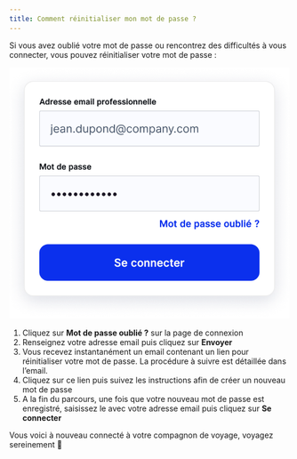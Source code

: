 ```yaml
---
title: Comment réinitialiser mon mot de passe ?
---
```


Si vous avez oublié votre mot de passe ou rencontrez des difficultés à vous connecter, vous pouvez réinitialiser votre mot de passe :

![](./images/reset-password.png)

1. Cliquez sur **Mot de passe oublié ?** sur la page de connexion
2. Renseignez votre adresse email puis cliquez sur **Envoyer**
3. Vous recevez instantanément un email contenant un lien pour réinitialiser votre mot de passe. La procédure à suivre est détaillée dans l’email.
4. Cliquez sur ce lien puis suivez les instructions afin de créer un nouveau mot de passe
5. A la fin du parcours, une fois que votre nouveau mot de passe est enregistré, saisissez le avec votre adresse email puis cliquez sur **Se connecter**

Vous voici à nouveau connecté à votre compagnon de voyage, voyagez sereinement 🙂